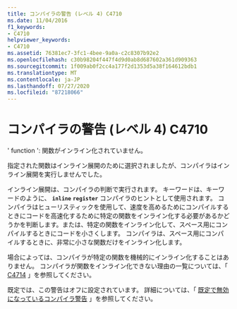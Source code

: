 ```yaml
---
title: コンパイラの警告 (レベル 4) C4710
ms.date: 11/04/2016
f1_keywords:
- C4710
helpviewer_keywords:
- C4710
ms.assetid: 76381ec7-3fc1-4bee-9a0a-c2c8307b92e2
ms.openlocfilehash: c30b98204f447f4d9d0ab8d687602a361d909363
ms.sourcegitcommit: 1f009ab0f2cc4a177f2d1353d5a38f164612bdb1
ms.translationtype: MT
ms.contentlocale: ja-JP
ms.lasthandoff: 07/27/2020
ms.locfileid: "87218066"
---
```

# <a name="compiler-warning-level-4-c4710"></a>コンパイラの警告 (レベル 4) C4710

' function ': 関数がインライン化されていません。

指定された関数はインライン展開のために選択されましたが、コンパイラはインライン展開を実行しませんでした。

インライン展開は、コンパイラの判断で実行されます。 キーワードは、キーワードのように、 **`inline`** **`register`** コンパイラのヒントとして使用されます。 コンパイラはヒューリスティックを使用して、速度を高めるためにコンパイルするときにコードを高速化するために特定の関数をインライン化する必要があるかどうかを判断します。または、特定の関数をインライン化して、スペース用にコンパイルするときにコードを小さくします。 コンパイラは、スペース用にコンパイルするときに、非常に小さな関数だけをインライン化します。

場合によっては、コンパイラが特定の関数を機械的にインライン化することはありません。 コンパイラが関数をインライン化できない理由の一覧については、「 [C4714](../../error-messages/compiler-warnings/compiler-warning-level-4-c4714.md) 」を参照してください。

既定では、この警告はオフに設定されています。 詳細については、「 [既定で無効になっているコンパイラ警告](../../preprocessor/compiler-warnings-that-are-off-by-default.md) 」を参照してください。
